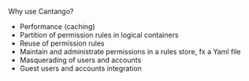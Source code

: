 Why use Cantango?

* Performance (caching)
* Partition of permission rules in logical containers
* Reuse of permission rules
* Maintain and administrate permissions in a rules store, fx a Yaml file
* Masquerading of users and accounts
* Guest users and accounts integration

